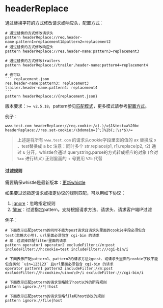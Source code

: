 # headerReplace
通过替换字符的方式修改请求或响应头，配置方式：

	# 通过替换的方式修改请求头
	pattern headerReplace://req.header-name:pattern1=replacement1&pattern2=replacement2
	# 通过替换的方式修改响应头
	pattern headerReplace://res.header-name:pattern3=replacement3

	# 通过替换的方式修改trailers
	pattern headerReplace://trailer.header-name:pattern4=replacement4

	# 也可以
	``` replacement.json
	res.header-name:pattern3: replacement3
	trailer.header-name:pattern4: replacement4
	```
	pattern headerReplace://{replacement.json}

版本要求：`>= v2.5.18`，pattern参见[匹配模式](../pattern.html)，更多模式请参考[配置方式](../mode.html)。

例子：

	www.test.com headerReplace://req.cookie:/a(.)/=$1&test=a%20bc headerReplace://res.set-cookie:/\bdomain=[^;]%2b(;|\s*$)/=

> 上述是将所有 `www.test.com` 的请求头cookie字段里面的值的 ax 替换成 x 、test替换成 a bc
> 注意：同时多个 str.replace(p1, r1).replace(p2, r2) 通过 `&` 分开，whistle会通过 querystring.parse的方式转成相应的对象 (会对 `%xx` 进行转义)
> 正则里面的 + 号要用 `%2b` 代替

#### 过滤规则
需要确保whistle是最新版本：[更新whistle](../update.html)

如果要过滤指定请求或指定协议的规则匹配，可以用如下协议：

1. [ignore](./ignore.html)：忽略指定规则
2. [filter](./filter.html)：过滤指定pattern，支持根据请求方法、请求头、请求客户端IP过滤

例子：

```
# 下面表示匹配pattern的同时不能为post请求且请求头里面的cookie字段必须包含test(忽略大小写)、url里面必须包含 cgi-bin 的请求
# 即：过滤掉匹配filter里面的请求
pattern operator1 operator2 excludeFilter://m:post includeFilter://h:cookie=test includeFilter:///cgi-bin/i

# 下面表示匹配pattern1、pattern2的请求方法为post、或请求头里面的cookie字段不能包含类似 `uin=123123` 且url里面必须包含 cgi-bin 的请求
operator pattern1 pattern2 includeFilter://m:post excludeFilter://h:cookie=/uin=o\d+/i excludeFilter:///cgi-bin/i

# 下面表示匹配pattern的请求忽略除了host以外的所有规则
pattern ignore://*|!host

# 下面表示匹配pattern的请求忽略file和host协议的规则
pattern ignore://file|host
```
